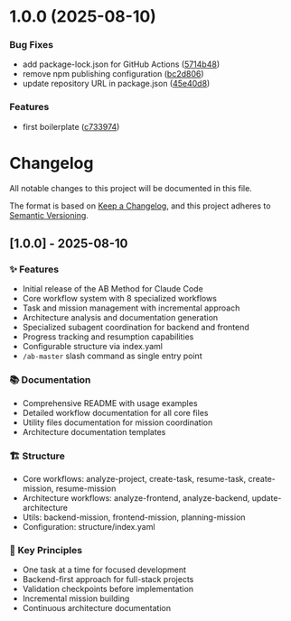 # 1.0.0 (2025-08-10)


### Bug Fixes

* add package-lock.json for GitHub Actions ([5714b48](https://github.com/ayoubben18/ab-method/commit/5714b48b1397ae11e5a7df3fd21b108973b0b138))
* remove npm publishing configuration ([bc2d806](https://github.com/ayoubben18/ab-method/commit/bc2d806b1d58c646c2347bbe37fe59fec91909da))
* update repository URL in package.json ([45e40d8](https://github.com/ayoubben18/ab-method/commit/45e40d8ee1c07fb0a3bd2ccc00bc89478d4f9ecb))


### Features

* first boilerplate ([c733974](https://github.com/ayoubben18/ab-method/commit/c7339740d222751b8f7d3c8854dd608b92b3132e))

# Changelog

All notable changes to this project will be documented in this file.

The format is based on [Keep a Changelog](https://keepachangelog.com/en/1.0.0/),
and this project adheres to [Semantic Versioning](https://semver.org/spec/v2.0.0.html).

## [1.0.0] - 2025-08-10

### ✨ Features
- Initial release of the AB Method for Claude Code
- Core workflow system with 8 specialized workflows
- Task and mission management with incremental approach
- Architecture analysis and documentation generation
- Specialized subagent coordination for backend and frontend
- Progress tracking and resumption capabilities
- Configurable structure via index.yaml
- `/ab-master` slash command as single entry point

### 📚 Documentation
- Comprehensive README with usage examples
- Detailed workflow documentation for all core files
- Utility files documentation for mission coordination
- Architecture documentation templates

### 🏗️ Structure
- Core workflows: analyze-project, create-task, resume-task, create-mission, resume-mission
- Architecture workflows: analyze-frontend, analyze-backend, update-architecture
- Utils: backend-mission, frontend-mission, planning-mission
- Configuration: structure/index.yaml

### 🎯 Key Principles
- One task at a time for focused development
- Backend-first approach for full-stack projects
- Validation checkpoints before implementation
- Incremental mission building
- Continuous architecture documentation
